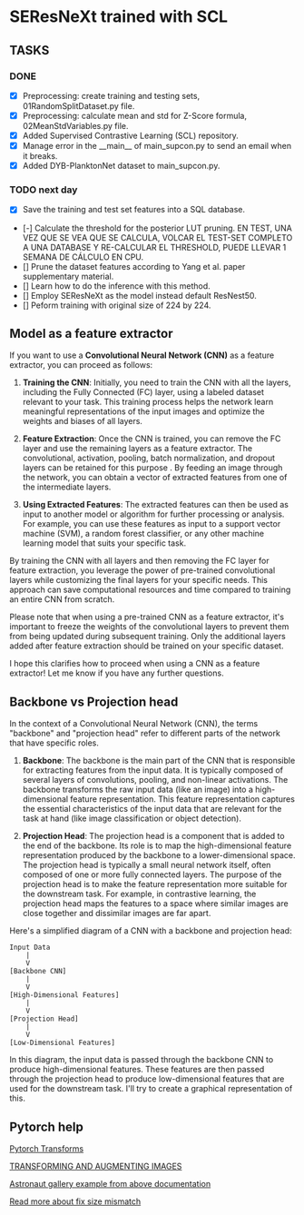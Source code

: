 # SEResNeXt trained with SCL

## TASKS

### DONE
- [x] Preprocessing: create training and testing sets, 01RandomSplitDataset.py file.
- [x] Preprocessing: calculate mean and std for Z-Score formula, 02MeanStdVariables.py file.
- [x] Added Supervised Contrastive Learning (SCL) repository.
- [x] Manage error in the \_\_main\_\_ of main_supcon.py to send an email when it breaks.
- [x] Added DYB-PlanktonNet dataset to main_supcon.py.
	
### TODO next day
- [x] Save the training and test set features into a SQL database.
- [-] Calculate the threshold for the posterior LUT pruning. EN TEST, UNA VEZ QUE SE VEA QUE SE CALCULA, VOLCAR EL TEST-SET COMPLETO A UNA DATABASE Y RE-CALCULAR EL THRESHOLD, PUEDE LLEVAR 1 SEMANA DE CÁLCULO EN CPU.
- [] Prune the dataset features according to Yang et al. paper supplementary material.
- [] Learn how to do the inference with this method.
- [] Employ SEResNeXt as the model instead default ResNest50.
- [] Peform training with original size of 224 by 224.

## Model as a feature extractor

If you want to use a **Convolutional Neural Network (CNN)** as a feature extractor, you can proceed as follows:

1. **Training the CNN**: Initially, you need to train the CNN with all the layers, including the Fully Connected (FC) layer, using a labeled dataset relevant to your task. This training process helps the network learn meaningful representations of the input images and optimize the weights and biases of all layers.

2. **Feature Extraction**: Once the CNN is trained, you can remove the FC layer and use the remaining layers as a feature extractor. The convolutional, activation, pooling, batch normalization, and dropout layers can be retained for this purpose . By feeding an image through the network, you can obtain a vector of extracted features from one of the intermediate layers.

3. **Using Extracted Features**: The extracted features can then be used as input to another model or algorithm for further processing or analysis. For example, you can use these features as input to a support vector machine (SVM), a random forest classifier, or any other machine learning model that suits your specific task.

By training the CNN with all layers and then removing the FC layer for feature extraction, you leverage the power of pre-trained convolutional layers while customizing the final layers for your specific needs. This approach can save computational resources and time compared to training an entire CNN from scratch.

Please note that when using a pre-trained CNN as a feature extractor, it's important to freeze the weights of the convolutional layers to prevent them from being updated during subsequent training. Only the additional layers added after feature extraction should be trained on your specific dataset.

I hope this clarifies how to proceed when using a CNN as a feature extractor! Let me know if you have any further questions.

## Backbone vs Projection head

In the context of a Convolutional Neural Network (CNN), the terms "backbone" and "projection head" refer to different parts of the network that have specific roles.

1. **Backbone**: The backbone is the main part of the CNN that is responsible for extracting features from the input data. It is typically composed of several layers of convolutions, pooling, and non-linear activations. The backbone transforms the raw input data (like an image) into a high-dimensional feature representation. This feature representation captures the essential characteristics of the input data that are relevant for the task at hand (like image classification or object detection).

2. **Projection Head**: The projection head is a component that is added to the end of the backbone. Its role is to map the high-dimensional feature representation produced by the backbone to a lower-dimensional space. The projection head is typically a small neural network itself, often composed of one or more fully connected layers. The purpose of the projection head is to make the feature representation more suitable for the downstream task. For example, in contrastive learning, the projection head maps the features to a space where similar images are close together and dissimilar images are far apart.

Here's a simplified diagram of a CNN with a backbone and projection head:

```
Input Data
    |
    V
[Backbone CNN]
    |
    V
[High-Dimensional Features]
    |
    V
[Projection Head]
    |
    V
[Low-Dimensional Features]
```

In this diagram, the input data is passed through the backbone CNN to produce high-dimensional features. These features are then passed through the projection head to produce low-dimensional features that are used for the downstream task. I'll try to create a graphical representation of this.

## Pytorch help

[Pytorch Transforms](https://pytorch.org/vision/main/auto_examples/transforms/plot_transforms_illustrations.html)

[TRANSFORMING AND AUGMENTING IMAGES](https://pytorch.org/vision/main/transforms.html)

[Astronaut gallery example from above documentation](https://github.com/pytorch/vision/tree/main/gallery/)

[Read more about fix size mismatch](https://discuss.pytorch.org/t/how-to-fix-size-mismatch-pretrained-model-for-large-input-image-sizes/144025/2)